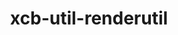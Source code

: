---
title: "xcb-util-renderutil"
layout: cache
categories: [package, develop]
meta: {"versions": ["0.3.10"], "compilers": ["gcc@=11.1.0"], "oss": ["ubuntu20.04"], "platforms": ["linux"], "targets": ["x86_64_v3"], "stacks": ["data-vis-sdk", "root"], "num_specs": 6, "num_specs_by_stack": {"data-vis-sdk": 6, "root": 6}}
spec_details: [{"hash": "qs3g5g75e4uiittwr4jbpm67kont577r", "compiler": "gcc@=11.1.0", "versions": ["0.3.10"], "os": "ubuntu20.04", "platform": "linux", "target": "x86_64_v3", "variants": ["build_system=autotools"], "stacks": ["data-vis-sdk", "root"], "size": "-", "tarball": "https://binaries.spack.io/develop/build_cache/linux-ubuntu20.04-x86_64_v3/gcc-11.1.0/xcb-util-renderutil-0.3.10/linux-ubuntu20.04-x86_64_v3-gcc-11.1.0-xcb-util-renderutil-0.3.10-qs3g5g75e4uiittwr4jbpm67kont577r.spack"}, {"hash": "akanumhvtmlcbfikjhiablfye24hnpxu", "compiler": "gcc@=11.1.0", "versions": ["0.3.10"], "os": "ubuntu20.04", "platform": "linux", "target": "x86_64_v3", "variants": ["build_system=autotools"], "stacks": ["data-vis-sdk", "root"], "size": "-", "tarball": "https://binaries.spack.io/develop/build_cache/linux-ubuntu20.04-x86_64_v3/gcc-11.1.0/xcb-util-renderutil-0.3.10/linux-ubuntu20.04-x86_64_v3-gcc-11.1.0-xcb-util-renderutil-0.3.10-akanumhvtmlcbfikjhiablfye24hnpxu.spack"}, {"hash": "xfdhnplxz4jdpjpy3owjjuklvzva2tim", "compiler": "gcc@=11.1.0", "versions": ["0.3.10"], "os": "ubuntu20.04", "platform": "linux", "target": "x86_64_v3", "variants": ["build_system=autotools"], "stacks": ["data-vis-sdk", "root"], "size": "-", "tarball": "https://binaries.spack.io/develop/build_cache/linux-ubuntu20.04-x86_64_v3/gcc-11.1.0/xcb-util-renderutil-0.3.10/linux-ubuntu20.04-x86_64_v3-gcc-11.1.0-xcb-util-renderutil-0.3.10-xfdhnplxz4jdpjpy3owjjuklvzva2tim.spack"}, {"hash": "oxaqfnfajpknvcwg5rfluhgc7sguvcr5", "compiler": "gcc@=11.1.0", "versions": ["0.3.10"], "os": "ubuntu20.04", "platform": "linux", "target": "x86_64_v3", "variants": ["build_system=autotools"], "stacks": ["data-vis-sdk", "root"], "size": "-", "tarball": "https://binaries.spack.io/develop/build_cache/linux-ubuntu20.04-x86_64_v3/gcc-11.1.0/xcb-util-renderutil-0.3.10/linux-ubuntu20.04-x86_64_v3-gcc-11.1.0-xcb-util-renderutil-0.3.10-oxaqfnfajpknvcwg5rfluhgc7sguvcr5.spack"}, {"hash": "h54ob3ccutg67nbasbhyxkgcytghe6u2", "compiler": "gcc@=11.1.0", "versions": ["0.3.10"], "os": "ubuntu20.04", "platform": "linux", "target": "x86_64_v3", "variants": ["build_system=autotools"], "stacks": ["data-vis-sdk", "root"], "size": "-", "tarball": "https://binaries.spack.io/develop/build_cache/linux-ubuntu20.04-x86_64_v3/gcc-11.1.0/xcb-util-renderutil-0.3.10/linux-ubuntu20.04-x86_64_v3-gcc-11.1.0-xcb-util-renderutil-0.3.10-h54ob3ccutg67nbasbhyxkgcytghe6u2.spack"}, {"hash": "voq2sns4ley2mnbxn6o2linikbawsf4o", "compiler": "gcc@=11.1.0", "versions": ["0.3.10"], "os": "ubuntu20.04", "platform": "linux", "target": "x86_64_v3", "variants": ["build_system=autotools"], "stacks": ["data-vis-sdk", "root"], "size": "-", "tarball": "https://binaries.spack.io/develop/build_cache/linux-ubuntu20.04-x86_64_v3/gcc-11.1.0/xcb-util-renderutil-0.3.10/linux-ubuntu20.04-x86_64_v3-gcc-11.1.0-xcb-util-renderutil-0.3.10-voq2sns4ley2mnbxn6o2linikbawsf4o.spack"}]
---